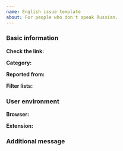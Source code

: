 ```yaml
---
name: English issue template
about: For people who don't speak Russian.
---
```


### Basic information
<!-- Next to this phrase, specify the link you want to check. Please specify all links in Inline code (see here https://guides.github.com/features/mastering-markdown/). -->
**Check the link:**
<!-- There are two categories: anti-ad block and popup. -->
**Category:** 
<!-- What country your IP address is in. -->
**Reported from:** 
<!-- Specify all your filter lists. If you are subscribed to something unofficial, please provide links to these sheets. Please specify all links in Inline code (see here https://guides.github.com/features/mastering-markdown/). -->
**Filter lists:**

### User environment
**Browser:**
 
**Extension:** 

### Additional message

